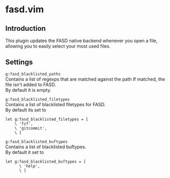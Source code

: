 # fasd.vim

## Introduction
This plugin updates the FASD native backend whenever you open a file, allowing you to easily select your most used files.

## Settings
`g:fasd_blacklisted_paths`  
Contains a list of regexps that are matched against the path If matched, the file isn't added to FASD.  
By default it is empty.


`g:fasd_blacklisted_filetypes`  
Contains a list of blacklisted filetypes for FASD.  
By default its set to

```vim
let g:fasd_blacklisted_filetypes = [
	\ 'fzf',
	\ 'gitcommit',
	\ ]
```


`g:fasd_blacklisted_buftypes`  
Contains a list of blacklisted buftypes.  
By default it set to
```vim
let g:fasd_blacklisted_buftypes = [
      \ 'help',
      \ ]
```

